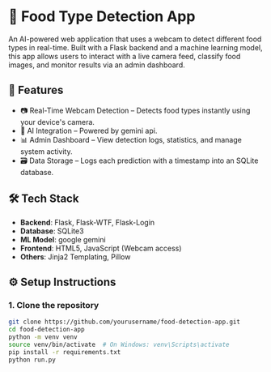 # 🍔 Food Type Detection App

An AI-powered web application that uses a webcam to detect different food types in real-time. Built with a Flask backend and a machine learning model, this app allows users to interact with a live camera feed, classify food images, and monitor results via an admin dashboard.

## 🚀 Features

- 📷 Real-Time Webcam Detection – Detects food types instantly using your device's camera.
- 🧠 AI Integration – Powered by gemini api.
- 📊 Admin Dashboard – View detection logs, statistics, and manage system activity.
- 🗃️ Data Storage – Logs each prediction with a timestamp into an SQLite database.

## 🛠️ Tech Stack

- **Backend**: Flask, Flask-WTF, Flask-Login
- **Database**: SQLite3
- **ML Model**: google gemini 
- **Frontend**: HTML5, JavaScript (Webcam access)
- **Others**: Jinja2 Templating, Pillow

## ⚙️ Setup Instructions

### 1. Clone the repository
```bash
git clone https://github.com/yourusername/food-detection-app.git
cd food-detection-app
python -m venv venv
source venv/bin/activate  # On Windows: venv\Scripts\activate
pip install -r requirements.txt
python run.py




